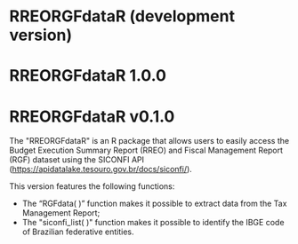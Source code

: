 # RREORGFdataR (development version)

# RREORGFdataR 1.0.0

# RREORGFdataR v0.1.0

The "RREORGFdataR" is an R package that allows users to easily access the Budget Execution Summary Report (RREO) and Fiscal Management Report (RGF) dataset using the SICONFI API (https://apidatalake.tesouro.gov.br/docs/siconfi/).

This version features the following functions:

* The “RGFdata( )” function makes it possible to extract data from the Tax Management Report;
* The "siconfi_list( )" function makes it possible to identify the IBGE code of Brazilian federative entities.
